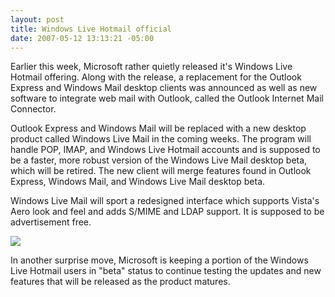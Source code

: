 ```yaml
---
layout: post
title: Windows Live Hotmail official
date: 2007-05-12 13:13:21 -05:00
---
```


Earlier this week, Microsoft rather quietly released it's Windows Live Hotmail offering. Along with the release, a replacement for the Outlook Express and Windows Mail desktop clients was announced as well as new software to integrate web mail with Outlook, called the Outlook Internet Mail Connector.

Outlook Express and Windows Mail will be replaced with a new desktop product called Windows Live Mail in the coming weeks. The program will handle POP, IMAP, and Windows Live Hotmail accounts and is supposed to be a faster, more robust version of the Windows Live Mail desktop beta, which will be retired. The new client will merge features found in Outlook Express, Windows Mail, and Windows Live Mail desktop beta.

Windows Live Mail will sport a redesigned interface which supports Vista's Aero look and feel and adds S/MIME and LDAP support. It is supposed to be advertisement free.

![](http://gwb.blob.core.windows.net/sdorman/WindowsLiveWriter/WindowsLiveHotmailofficial_B9DE/download_15.jpg)

In another surprise move, Microsoft is keeping a portion of the Windows Live Hotmail users in "beta" status to continue testing the updates and new features that will be released as the product matures.
